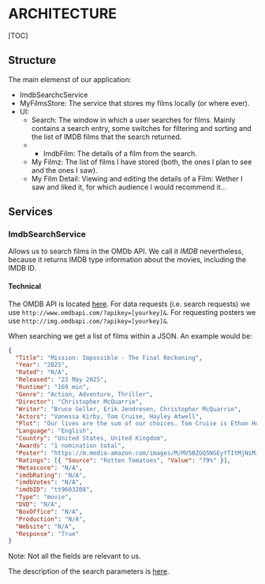 # ARCHITECTURE

[TOC]

## Structure

The main elemenst of our application:

* ImdbSearchcService
* MyFilmsStore: The service that stores my films locally (or where ever).
* UI:
  * Search: The window in which a user searches for films. Mainly contains a search entry, some switches for filtering and sorting and the list of IMDB films that the search returned.
  * * ImdbFilm: The details of a film from the search.
  * My Filmz: The list of films I have stored (both, the ones I plan to see and the ones I saw).
  * My Film Detail: Viewing and editing the details of a Film: Wether I saw and liked it, for which audience I would recommend it...
  
## Services

### ImdbSearchService

Allows us to search films in the OMDb API. We call it _IMDB_ nevertheless, because it returns IMDB type information about the movies, including the IMDB ID.

#### Technical

The OMDB API is located [here](https://www.omdbapi.com). For data requests (i.e. search requests) we use `http://www.omdbapi.com/?apikey=[yourkey]&`. For requesting posters we use `http://img.omdbapi.com/?apikey=[yourkey]&`.

When searching we get a list of films within a JSON. An example would be:

```JSON
{
  "Title": "Mission: Impossible - The Final Reckoning",
  "Year": "2025",
  "Rated": "N/A",
  "Released": "23 May 2025",
  "Runtime": "169 min",
  "Genre": "Action, Adventure, Thriller",
  "Director": "Christopher McQuarrie",
  "Writer": "Bruce Geller, Erik Jendresen, Christopher McQuarrie",
  "Actors": "Vanessa Kirby, Tom Cruise, Hayley Atwell",
  "Plot": "Our lives are the sum of our choices. Tom Cruise is Ethan Hunt in Mission: Impossible - The Final Reckoning.",
  "Language": "English",
  "Country": "United States, United Kingdom",
  "Awards": "1 nomination total",
  "Poster": "https://m.media-amazon.com/images/M/MV5BZGQ5NGEyYTItMjNiMi00Y2EwLTkzOWItMjc5YjJiMjMyNTI0XkEyXkFqcGc@._V1_SX300.jpg",
  "Ratings": [{ "Source": "Rotten Tomatoes", "Value": "79%" }],
  "Metascore": "N/A",
  "imdbRating": "N/A",
  "imdbVotes": "N/A",
  "imdbID": "tt9603208",
  "Type": "movie",
  "DVD": "N/A",
  "BoxOffice": "N/A",
  "Production": "N/A",
  "Website": "N/A",
  "Response": "True"
}
```

Note: Not all the fields are relevant to us.

The description of the search parameters is [here](https://www.omdbapi.com/#parameters).
